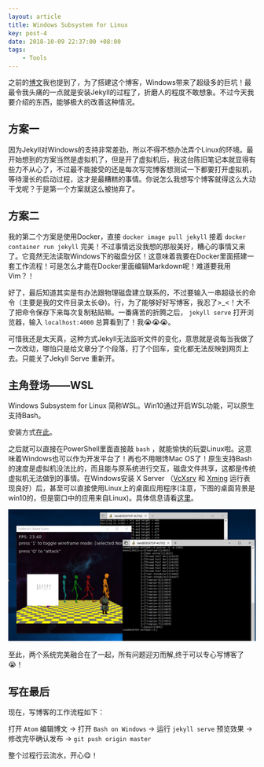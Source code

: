```yaml
---
layout: article
title: Windows Subsystem for Linux
key: post-4
date: 2018-10-09 22:37:00 +08:00
tags:
    - Tools
---
```


之前的[博文](https://lloyar.github.io/2018/09/28/first-post/)我也提到了，为了搭建这个博客，Windows带来了超级多的巨坑！最最令我头痛的一点就是安装Jekyll的过程了，折磨人的程度不敢想象。不过今天我要介绍的东西，能够极大的改善这种情况。

<!--more-->

## 方案一

因为Jekyll对Windows的支持非常差劲，所以不得不想办法弄个Linux的环境。最开始想到的方案当然是虚拟机了，但是开了虚拟机后，我这台陈旧笔记本就显得有些力不从心了，不过最不能接受的还是每次写完博客想测试一下都要打开虚拟机，等待漫长的启动过程，这才是最糟糕的事情。你说怎么我想写个博客就得这么大动干戈呢？于是第一个方案就这么被抛弃了。

## 方案二

我的第二个方案是使用Docker，直接 `docker image pull jekyll` 接着 `docker container run jekyll` 完美！不过事情远没我想的那般美好，糟心的事情又来了。它竟然无法读取Windows下的磁盘分区！这意味着我要在Docker里面搭建一套工作流程！可是怎么才能在Docker里面编辑Markdown呢！难道要我用Vim？！

好了，最后知道其实是有办法跟物理磁盘建立联系的，不过要输入一串超级长的命令（主要是我的文件目录太长😅)。行，为了能够好好写博客，我忍了>\_<！大不了把命令保存下来每次复制粘贴嘛。一番痛苦的折腾之后， `jekyll serve` 打开浏览器，输入 `localhost:4000` 总算看到了！我😭😭😭。

可惜我还是太天真，这种方式Jekyll无法监听文件的变化，意思就是说每当我做了一次改动，哪怕只是给文章分了个段落，打了个回车，变化都无法反映到网页上去。只能关了Jekyll Serve 重新开。

## 主角登场——WSL

Windows Subsystem for Linux 简称WSL。Win10通过开启WSL功能，可以原生支持Bash。

安装方式[在此](https://docs.microsoft.com/en-us/windows/wsl/install-win10)。

之后就可以直接在PowerShell里面直接敲 `bash` ，就能愉快的玩耍Linux啦。这意味着Windows也可以作为开发平台了！再也不用眼馋Mac OS了！原生支持Bash的速度是虚拟机没法比的，而且能与原系统进行交互，磁盘文件共享，这都是传统虚拟机无法做到的事情。在Windows安装 X Server （[VcXsrv](https://sourceforge.net/projects/vcxsrv/) 和 [Xming](https://sourceforge.net/projects/xming/) 运行表现良好）后，甚至可以直接使用Linux上的桌面应用程序(注意，下图的桌面背景是win10的，但是窗口中的应用来自Linux)。具体信息请看[这里](https://github.com/Microsoft/WSL/issues/637)。

![posts wsl xwindow app](/images/2018/10/post-wsl-xwindow-app.png)

至此，两个系统完美融合在了一起，所有问题迎刃而解,终于可以专心写博客了😭！

## 写在最后

现在，写博客的工作流程如下：

打开 `Atom` 编辑博文 -> 打开 `Bash on Windows` -> 运行 `jekyll serve` 预览效果 -> 修改完毕确认发布 ->  `git push origin master`

整个过程行云流水，开心😋！

